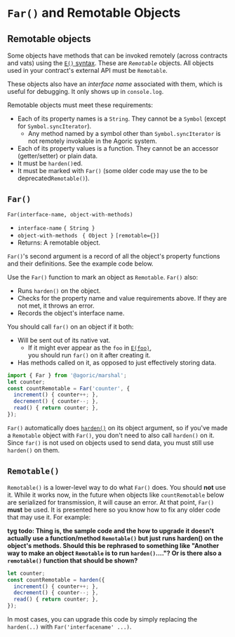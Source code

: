 # `Far()` and Remotable Objects

## Remotable objects

Some objects have methods that can be invoked remotely (across contracts and vats) using
the [`E()` syntax](./eventual-send.html#remote-object-communication-with-e). These are
*`Remotable`* objects. All objects used in your contract's external API must be `Remotable`. 

These objects also have an *interface name* associated with them, which is useful for debugging. 
It only shows up in `console.log`.

Remotable objects must meet these requirements:

* Each of its property names is a `String`. They cannot be a `Symbol` (except for `Symbol.syncIterator`).
  * Any method named by a symbol other than `Symbol.syncIterator` is not remotely invokable in the Agoric system.
* Each of its property values is a function. They cannot be an accessor (getter/setter) or plain data.
* It must be `harden()`ed.
* It must be marked with `Far()` (some older code may use the to be deprecated`Remotable()`).

## `Far()`

`Far(interface-name, object-with-methods)`
- `interface-name` `{ String }`
- `object-with-methods` ` { Object }` `[remotable={}]`
-  Returns: A remotable object.

`Far()`'s second argument is a record of all the object's property functions
 and their definitions. See the example code below.

Use the `Far()` function to mark an object as `Remotable`.  `Far()` also:
- Runs `harden()` on the object.
- Checks for the property name and value requirements above. If they are not met, it throws an error.
- Records the object's interface name. 

You should call `far()` on an object if it both:
- Will be sent out of its native vat.
  - If it might ever appear as the `foo` in [`E(foo)`](./eventual-send.md),  
    you should run `far()` on it after creating it.
- Has methods called on it, as opposed to just effectively storing data.

```js
import { Far } from '@agoric/marshal';
let counter;
const countRemotable = Far('counter', {
  increment() { counter++; },
  decrement() { counter--; },
  read() { return counter; },
});
```

`Far()` automatically does [`harden()`](./ses/ses-guide.md#harden) on its object argument, 
so if you've made a `Remotable` object with `Far()`, you don't need to also call `harden()` 
on it. Since `far()` is not used on objects used to send data, you must still use
`harden()` on them.

## `Remotable()`

`Remotable()` is a lower-level way to do what `Far()` does. You should **not** use it. While it works now, in the future when objects like `countRemotable` below are serialized for transmission, it will cause an error.  At that point, `Far()` **must** be used. It is presented here so you know how to fix any older code that may use it. For example:

**tyg todo: Thing is, the sample code and the how to upgrade it doesn't actually use a function/method `Remotable()` but just
runs harden() on the object's methods. Should this be rephrased to something like "Another way to make an object `Remotable` 
is to run `harden()`...."? Or is there also a `remotable()` function that should be shown?**
```js
let counter;
const countRemotable = harden({
  increment() { counter++; },
  decrement() { counter--; },
  read() { return counter; },
});
```

In most cases, you can upgrade this code by simply replacing the `harden(..)` with `Far('interfacename' ...)`.


